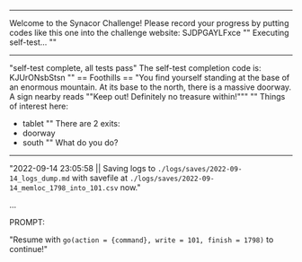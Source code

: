  
---
 
Welcome to the Synacor Challenge!
Please record your progress by putting codes like
this one into the challenge website: SJDPGAYLFxce
""
Executing self-test...
""
 
 
---
 
"self-test complete, all tests pass"
The self-test completion code is: KJUrONsbStsn
""
== Foothills ==
"You find yourself standing at the base of an enormous mountain.  At its base to the north, there is a massive doorway.  A sign nearby reads ""Keep out!  Definitely no treasure within!"""
""
Things of interest here:
- tablet
""
There are 2 exits:
- doorway
- south
""
What do you do?
 
 
---
 
"2022-09-14 23:05:58 || Saving logs to `./logs/saves/2022-09-14_logs_dump.md` with savefile at `./logs/saves/2022-09-14_memloc_1798_into_101.csv` now."
 
...
 
PROMPT: 
 
 
"Resume with `go(action = {command}, write = 101, finish = 1798)` to continue!"
